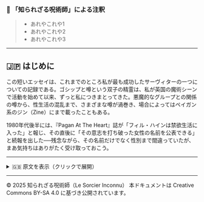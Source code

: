 ### 🐌 「知られざる呪術師」による注釈

>- あれやこれや1
>- あれやこれや2
>- あれやこれや3

---

## 🇯🇵 はじめに

この短いエッセイは、これまでのところ私が最も成功したサーヴィターの一つについての記録である。ゴシップと噂という双子の精霊は、私が英国の魔術シーンで活動を始めて以来、ずっと私につきまとってきた。悪魔的なグループとの関係の噂から、性生活の混乱まで、さまざまな噂が渦巻き、場合によってはペイガン系のジン（Zine）にまで載ったこともある。

1980年代後半には、『Pagan At The Heart』誌が「フィル・ハインは禁欲生活に入った」と報じ、その直後に「その意志を打ち破った女性の名前を公表できる」と続報を出した──残念ながら、その名前だけでなく性別まで間違っていたが、まあ気持ちはありがたく受け取っておこう。

---

<details>
<summary>🇬🇧 原文を表示（クリックで展開）</summary>

```markdown
### Introduction

This short essay is an account of one of my most successful servitors to date. The twin spirits of gossip and rumour have followed me about ever since I started doing things on the UK magical scene. Rumours ranging from allegations of affiliation to dark satanic groups to upheavals in my sex-life have whirled around and in some instances, ended up in the pages of pagan 'zines.

Back in the late 80's, Pagan At The Heart magazine announced to their readers that I had become celibate, and followed this up with the announcement that they could name the lady who overcame my will - unfortunately, they got not only the name but also the gender of the person concerned wrong, but I suppose it's the thought that counts!
```

</details>

---

© 2025 知られざる呪術師（Le Sorcier Inconnu）
本ドキュメントは Creative Commons BY-SA 4.0 に基づき公開されています。
